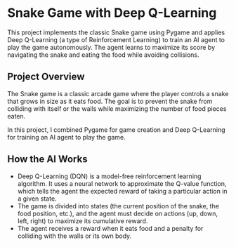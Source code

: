 # Snake Game with Deep Q-Learning
This project implements the classic Snake game using Pygame and applies Deep Q-Learning (a type of Reinforcement Learning) to train an AI agent to play the game autonomously. The agent learns to maximize its score by navigating the snake and eating the food while avoiding collisions.

## Project Overview
The Snake game is a classic arcade game where the player controls a snake that grows in size as it eats food. The goal is to prevent the snake from colliding with itself or the walls while maximizing the number of food pieces eaten.

In this project, I combined Pygame for game creation and Deep Q-Learning for training an AI agent to play the game.

## How the AI Works
- Deep Q-Learning (DQN) is a model-free reinforcement learning algorithm. It uses a neural network to approximate the Q-value function, which tells the agent the expected reward of taking a particular action in a given state.
- The game is divided into states (the current position of the snake, the food position, etc.), and the agent must decide on actions (up, down, left, right) to maximize its cumulative reward.
- The agent receives a reward when it eats food and a penalty for colliding with the walls or its own body.
